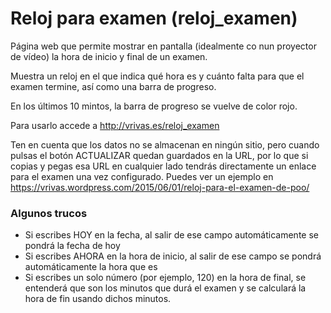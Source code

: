 # Reloj para examen (reloj_examen)
Página web que permite mostrar en pantalla (idealmente co nun proyector de vídeo) la hora de inicio y final de un examen. 

Muestra un reloj en el que indica qué hora es y cuánto falta para que el examen termine, así como una barra de progreso.

En los últimos 10 mintos, la barra de progreso se vuelve de color rojo.

Para usarlo accede a http://vrivas.es/reloj_examen

Ten en cuenta que los datos no se almacenan en ningún sitio, pero cuando pulsas el botón ACTUALIZAR quedan guardados en la URL, por lo que si copias y pegas esa URL en cualquier lado tendrás directamente un enlace para el examen una vez configurado. Puedes ver un ejemplo en https://vrivas.wordpress.com/2015/06/01/reloj-para-el-examen-de-poo/

### Algunos trucos 
* Si escribes HOY en la fecha, al salir de ese campo automáticamente se pondrá la fecha de hoy
* Si escribes AHORA en la hora de inicio, al salir de ese campo se pondrá automáticamente la hora que es
* Si escribes un solo número (por ejemplo, 120) en la hora de final, se entenderá que son los minutos que durá el examen y se calculará la hora de fin usando dichos minutos.
